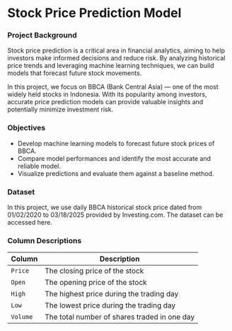 # Stock Price Prediction Model
### Project Background
Stock price prediction is a critical area in financial analytics, aiming to help investors make informed decisions and reduce risk. By analyzing historical price trends and leveraging machine learning techniques, we can build models that forecast future stock movements.

In this project, we focus on BBCA (Bank Central Asia) — one of the most widely held stocks in Indonesia. With its popularity among investors, accurate price prediction models can provide valuable insights and potentially minimize investment risk.

### Objectives
- Develop machine learning models to forecast future stock prices of BBCA.
- Compare model performances and identify the most accurate and reliable model.
- Visualize predictions and evaluate them against a baseline method.

### Dataset
In this project, we use daily BBCA historical stock price dated from 01/02/2020	to 03/18/2025 provided by Investing.com. The dataset can be accessed here.

### Column Descriptions

| Column   | Description                                   |
|----------|-----------------------------------------------|
| `Price`  | The closing price of the stock                |
| `Open`   | The opening price of the stock                |
| `High`   | The highest price during the trading day      |
| `Low`    | The lowest price during the trading day       |
| `Volume` | The total number of shares traded in one day  |

